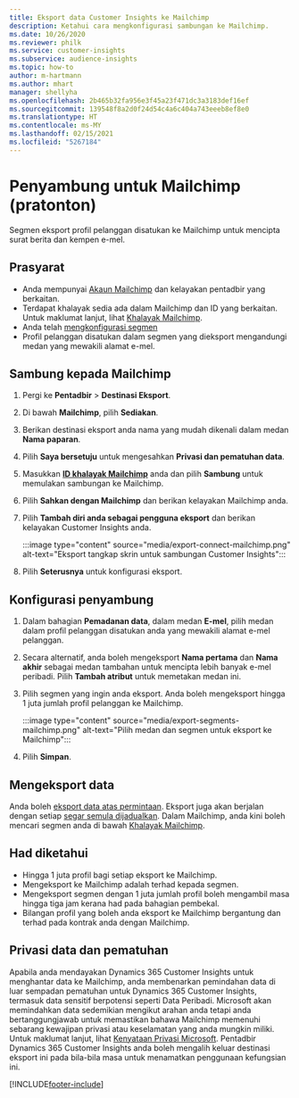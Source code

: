 ```yaml
---
title: Eksport data Customer Insights ke Mailchimp
description: Ketahui cara mengkonfigurasi sambungan ke Mailchimp.
ms.date: 10/26/2020
ms.reviewer: philk
ms.service: customer-insights
ms.subservice: audience-insights
ms.topic: how-to
author: m-hartmann
ms.author: mhart
manager: shellyha
ms.openlocfilehash: 2b465b32fa956e3f45a23f471dc3a3183def16ef
ms.sourcegitcommit: 139548f8a2d0f24d54c4a6c404a743eeeb8ef8e0
ms.translationtype: HT
ms.contentlocale: ms-MY
ms.lasthandoff: 02/15/2021
ms.locfileid: "5267184"
---
```

# <a name="connector-for-mailchimp-preview"></a>Penyambung untuk Mailchimp (pratonton)

Segmen eksport profil pelanggan disatukan ke Mailchimp untuk mencipta surat berita dan kempen e-mel.

## <a name="prerequisites"></a>Prasyarat

-   Anda mempunyai [Akaun Mailchimp](https://mailchimp.com/) dan kelayakan pentadbir yang berkaitan.
-   Terdapat khalayak sedia ada dalam Mailchimp dan ID yang berkaitan. Untuk maklumat lanjut, lihat [Khalayak Mailchimp](https://mailchimp.com/help/create-audience/).
-   Anda telah [mengkonfigurasi segmen](segments.md)
-   Profil pelanggan disatukan dalam segmen yang dieksport mengandungi medan yang mewakili alamat e-mel.

## <a name="connect-to-mailchimp"></a>Sambung kepada Mailchimp

1. Pergi ke **Pentadbir** > **Destinasi Eksport**.

1. Di bawah **Mailchimp**, pilih **Sediakan**.

1. Berikan destinasi eksport anda nama yang mudah dikenali dalam medan **Nama paparan**.

1. Pilih **Saya bersetuju** untuk mengesahkan **Privasi dan pematuhan data**.

1. Masukkan **[ID khalayak Mailchimp](https://mailchimp.com/help/find-audience-id/)** anda dan pilih **Sambung** untuk memulakan sambungan ke Mailchimp.

1. Pilih **Sahkan dengan Mailchimp** dan berikan kelayakan Mailchimp anda.

1. Pilih **Tambah diri anda sebagai pengguna eksport** dan berikan kelayakan Customer Insights anda.

   :::image type="content" source="media/export-connect-mailchimp.png" alt-text="Eksport tangkap skrin untuk sambungan Customer Insights":::

1. Pilih **Seterusnya** untuk konfigurasi eksport.

## <a name="configure-the-connector"></a>Konfigurasi penyambung

1. Dalam bahagian **Pemadanan data**, dalam medan **E-mel**, pilih medan dalam profil pelanggan disatukan anda yang mewakili alamat e-mel pelanggan. 

1. Secara alternatif, anda boleh mengeksport **Nama pertama** dan **Nama akhir** sebagai medan tambahan untuk mencipta lebih banyak e-mel peribadi. Pilih **Tambah atribut** untuk memetakan medan ini.

1. Pilih segmen yang ingin anda eksport. Anda boleh mengeksport hingga 1 juta jumlah profil pelanggan ke Mailchimp.

   :::image type="content" source="media/export-segments-mailchimp.png" alt-text="Pilih medan dan segmen untuk eksport ke Mailchimp":::

1. Pilih **Simpan**.

## <a name="export-the-data"></a>Mengeksport data

Anda boleh [eksport data atas permintaan](export-destinations.md). Eksport juga akan berjalan dengan setiap [segar semula dijadualkan](system.md#schedule-tab). Dalam Mailchimp, anda kini boleh mencari segmen anda di bawah [Khalayak Mailchimp](https://mailchimp.com/help/create-audience/).

## <a name="known-limitations"></a>Had diketahui

- Hingga 1 juta profil bagi setiap eksport ke Mailchimp.
- Mengeksport ke Mailchimp adalah terhad kepada segmen.
- Mengeksport segmen dengan 1 juta jumlah profil boleh mengambil masa hingga tiga jam kerana had pada bahagian pembekal. 
- Bilangan profil yang boleh anda eksport ke Mailchimp bergantung dan terhad pada kontrak anda dengan Mailchimp.

## <a name="data-privacy-and-compliance"></a>Privasi data dan pematuhan

Apabila anda mendayakan Dynamics 365 Customer Insights untuk menghantar data ke Mailchimp, anda membenarkan pemindahan data di luar sempadan pematuhan untuk Dynamics 365 Customer Insights, termasuk data sensitif berpotensi seperti Data Peribadi. Microsoft akan memindahkan data sedemikian mengikut arahan anda tetapi anda bertanggungjawab untuk memastikan bahawa Mailchimp memenuhi sebarang kewajipan privasi atau keselamatan yang anda mungkin miliki. Untuk maklumat lanjut, lihat [Kenyataan Privasi Microsoft](https://go.microsoft.com/fwlink/?linkid=396732).
Pentadbir Dynamics 365 Customer Insights anda boleh mengalih keluar destinasi eksport ini pada bila-bila masa untuk menamatkan penggunaan kefungsian ini.


[!INCLUDE[footer-include](../includes/footer-banner.md)]